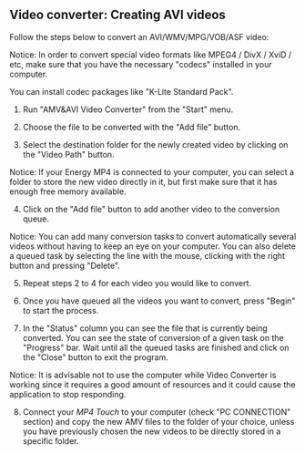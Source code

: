 ## Video converter: Creating AVI videos

Follow the steps below to convert an AVI/WMV/MPG/VOB/ASF video:

Notice: In order to convert special video formats like MPEG4 / DivX / XviD / etc, make sure that you have the necessary "codecs" installed in your computer.

You can install codec packages like "K-Lite Standard Pack".

1. Run "AMV&AVI Video Converter" from the "Start" menu.

2. Choose the file to be converted with the "Add file" button.
  
3. Select the destination folder for the newly created video by clicking on the 
"Video Path" button.
 
Notice: If your Energy MP4 is connected to your computer, you can select a folder to store the new video directly in it, but first make sure that it has enough free memory available.

4. Click on the "Add file" button to add another video to the conversion queue.
 
Notice: You can add many conversion tasks to convert automatically several videos without having to keep an eye on your computer. You can also delete a queued task by selecting the line with the mouse, clicking with the right button and pressing "Delete".

5. Repeat steps 2 to 4 for each video you would like to convert.

6. Once you have queued all the videos you want to convert, press "Begin" to start the process.
 
7. In the "Status" column you can see the file that is currently being converted. You can see the state of conversion of a given task on the "Progress" bar. Wait until all the queued tasks are finished and click on the "Close" button to exit the program.

Notice: It is advisable not to use the computer while Video Converter is working since it requires a good amount of resources and it could cause the application to stop responding.

8. Connect your *MP4 Touch* to your computer (check "PC CONNECTION" section) and copy the new AMV files to the folder of your choice, unless you have previously chosen the new videos to be directly stored in a specific folder.

 
